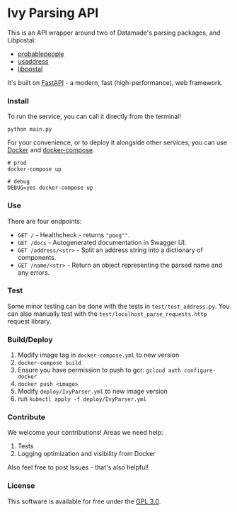# Ivy Parsing API

This is an API wrapper around two of Datamade's parsing packages, and Libpostal:
 
* [probablepeople](https://github.com/datamade/probablepeople)
* [usaddress](https://github.com/datamade/usaddress)
* [libpostal](https://github.com/openvenues/libpostal)

It's built on [FastAPI](https://fastapi.tiangolo.com) - a modern, fast (high-performance), web framework.

### Install

To run the service, you can call it directly from the terminal!

```
python main.py
```

For your convenience, or to deploy it alongside other services, you can use [Docker](https://docs.docker.com/install/) and [docker-compose](https://docs.docker.com/compose/install/).

```
# prod
docker-compose up

# debug
DEBUG=yes docker-compose up
```

### Use

There are four endpoints:
* `GET /` - Healthcheck - returns `"pong""`.
* `GET /docs` - Autogenerated documentation in Swagger UI.
* `GET /address/<str>` - Split an address string into a dictionary of components.
* `GET /name/<str>` - Return an object representing the parsed name and any errors.

### Test

Some minor testing can be done with the tests in `test/test_address.py`.
You can also manually test with the `test/localhost_parse_requests.http` request library.

### Build/Deploy

1) Modify image tag in `docker-compose.yml` to new version
2) `docker-compose build`
3) Ensure you have permission to push to gcr: `gcloud auth configure-docker`
4) `docker push <image>`
5) Modify `deploy/IvyParser.yml` to new image version
6) run `kubectl apply -f deploy/IvyParser.yml`

### Contribute

We welcome your contributions! Areas we need help:

1. Tests
2. Logging optimization and visibility from Docker

Also feel free to post Issues - that's also helpful!

### License

This software is available for free under the [GPL 3.0](https://opensource.org/licenses/GPL-3.0).
